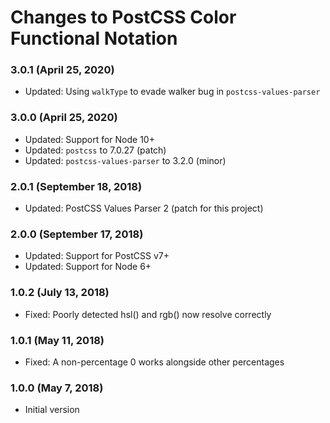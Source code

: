 # Changes to PostCSS Color Functional Notation

### 3.0.1 (April 25, 2020)

- Updated: Using `walkType` to evade walker bug in `postcss-values-parser`

### 3.0.0 (April 25, 2020)

- Updated: Support for Node 10+
- Updated: `postcss` to 7.0.27 (patch)
- Updated: `postcss-values-parser` to 3.2.0 (minor)

### 2.0.1 (September 18, 2018)

- Updated: PostCSS Values Parser 2 (patch for this project)

### 2.0.0 (September 17, 2018)

- Updated: Support for PostCSS v7+
- Updated: Support for Node 6+

### 1.0.2 (July 13, 2018)

- Fixed: Poorly detected hsl() and rgb() now resolve correctly

### 1.0.1 (May 11, 2018)

- Fixed: A non-percentage 0 works alongside other percentages

### 1.0.0 (May 7, 2018)

- Initial version
